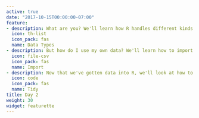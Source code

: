 ```yaml
---
active: true
date: "2017-10-15T00:00:00-07:00"
feature:
- description: What are you? We'll learn how R handles different kinds of data.
  icon: th-list
  icon_pack: fas
  name: Data Types
- description: But how do I use my own data? We'll learn how to import data from a variety of different file types using the [**readr**](https://readr.tidyverse.org) package.
  icon: file-csv
  icon_pack: fas
  name: Import
- description: Now that we've gotten data into R, we'll look at how to make the data tidy using the [**tidyr**](https://tidyr.tidyverse.org) package.
  icon: code
  icon_pack: fas
  name: Tidy
title: Day 2
weight: 30
widget: featurette
---
```

